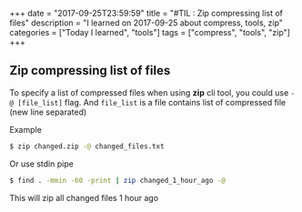 +++
date = "2017-09-25T23:59:59"
title = "#TIL : Zip compressing list of files"
description = "I learned on 2017-09-25 about compress, tools, zip"
categories = ["Today I learned", "tools"]
tags = ["compress", "tools", "zip"]
+++



## Zip compressing list of files

To specify a list of compressed files when using **zip** cli tool, you could use `-@ [file_list]` flag. And `file_list` is a file contains list of compressed file (new line separated)

Example

```bash
$ zip changed.zip -@ changed_files.txt
```

Or use stdin pipe

```bash
$ find . -mmin -60 -print | zip changed_1_hour_ago -@
```

This will zip all changed files 1 hour ago

